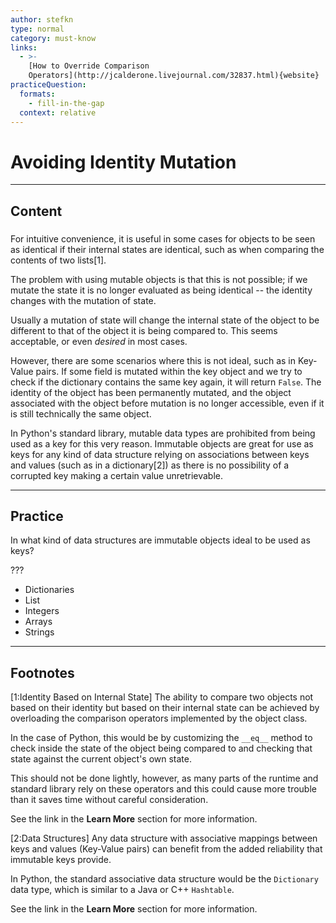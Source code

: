 ```yaml
---
author: stefkn
type: normal
category: must-know
links:
  - >-
    [How to Override Comparison
    Operators](http://jcalderone.livejournal.com/32837.html){website}
practiceQuestion:
  formats:
    - fill-in-the-gap
  context: relative
---
```


# Avoiding Identity Mutation


---

## Content

### 

For intuitive convenience, it is useful in some cases for objects to be seen as identical if their internal states are identical, such as when comparing the contents of two lists[1].

The problem with using mutable objects is that this is not possible; if we mutate the state it is no longer evaluated as being identical -- the identity changes with the mutation of state.

Usually a mutation of state will change the internal state of the object to be different to that of the object it is being compared to. This seems acceptable, or even *desired* in most cases. 

However, there are some scenarios where this is not ideal, such as in Key-Value pairs. If some field is mutated within the key object and we try to check if the dictionary contains the same key again, it will return `False`. The identity of the object has been permanently mutated, and the object associated with the object before mutation is no longer accessible, even if it is still technically the same object.

In Python's standard library, mutable data types are prohibited from being used as a key for this very reason. Immutable objects are great for use as keys for any kind of data structure relying on associations between keys and values (such as in a dictionary[2]) as there is no possibility of a corrupted key making a certain value unretrievable.


---

## Practice

In what kind of data structures are immutable objects ideal to be used as keys?

???

- Dictionaries
- List
- Integers
- Arrays
- Strings


---

## Footnotes

[1:Identity Based on Internal State]
The ability to compare two objects not based on their identity but based on their internal state can be achieved by overloading the comparison operators implemented by the object class. 

In the case of Python, this would be by customizing the `__eq__` method to check inside the state of the object being compared to and checking that state against the current object's own state. 

This should not be done lightly, however, as many parts of the runtime and standard library rely on these operators and this could cause more trouble than it saves time without careful consideration. 

See the link in the **Learn More** section for more information.

[2:Data Structures]
Any data structure with associative mappings between keys and values (Key-Value pairs) can benefit from the added reliability that immutable keys provide. 

In Python, the standard associative data structure would be the `Dictionary` data type, which is similar to a Java or C++ `Hashtable`.

See the link in the **Learn More** section for more information.
 
